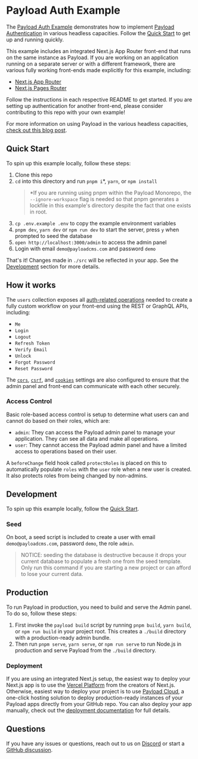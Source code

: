 # Payload Auth Example

The [Payload Auth Example](https://github.com/payloadcms/payload/tree/main/examples/auth) demonstrates how to implement [Payload Authentication](https://payloadcms.com/docs/authentication/overview) in various headless capacities. Follow the [Quick Start](#quick-start) to get up and running quickly.

This example includes an integrated Next.js App Router front-end that runs on the same instance as Payload. If you are working on an application running on a separate server or with a different framework, there are various fully working front-ends made explicitly for this example, including:

- [Next.js App Router](../next-app)
- [Next.js Pages Router](../next-pages)

Follow the instructions in each respective README to get started. If you are setting up authentication for another front-end, please consider contributing to this repo with your own example!

For more information on using Payload in the various headless capacities, [check out this blog post](https://payloadcms.com/blog/the-ultimate-guide-to-using-nextjs-with-payload).

## Quick Start

To spin up this example locally, follow these steps:

1. Clone this repo
2. `cd` into this directory and run `pnpm i`\*, `yarn`, or `npm install`
   > \*If you are running using pnpm within the Payload Monorepo, the `--ignore-workspace` flag is needed so that pnpm generates a lockfile in this example's directory despite the fact that one exists in root.
3. `cp .env.example .env` to copy the example environment variables
4. `pnpm dev`, `yarn dev` or `npm run dev` to start the server, press `y` when prompted to seed the database
5. `open http://localhost:3000/admin` to access the admin panel
6. Login with email `demo@payloadcms.com` and password `demo`

That's it! Changes made in `./src` will be reflected in your app. See the [Development](#development) section for more details.

## How it works

The `users` collection exposes all [auth-related operations](https://payloadcms.com/docs/authentication/operations) needed to create a fully custom workflow on your front-end using the REST or GraphQL APIs, including:

- `Me`
- `Login`
- `Logout`
- `Refresh Token`
- `Verify Email`
- `Unlock`
- `Forgot Password`
- `Reset Password`

The [`cors`](https://payloadcms.com/docs/production/preventing-abuse#cross-origin-resource-sharing-cors), [`csrf`](https://payloadcms.com/docs/production/preventing-abuse#cross-site-request-forgery-csrf), and [`cookies`](https://payloadcms.com/docs/authentication/config#options) settings are also configured to ensure that the admin panel and front-end can communicate with each other securely.

### Access Control

Basic role-based access control is setup to determine what users can and cannot do based on their roles, which are:

- `admin`: They can access the Payload admin panel to manage your application. They can see all data and make all operations.
- `user`: They cannot access the Payload admin panel and have a limited access to operations based on their user.

A `beforeChange` field hook called `protectRoles` is placed on this to automatically populate `roles` with the `user` role when a new user is created. It also protects roles from being changed by non-admins.

## Development

To spin up this example locally, follow the [Quick Start](#quick-start).

### Seed

On boot, a seed script is included to create a user with email `demo@payloadcms.com`, password `demo`, the role `admin`.

> NOTICE: seeding the database is destructive because it drops your current database to populate a fresh one from the seed template. Only run this command if you are starting a new project or can afford to lose your current data.

## Production

To run Payload in production, you need to build and serve the Admin panel. To do so, follow these steps:

1. First invoke the `payload build` script by running `pnpm build`, `yarn build`, or `npm run build` in your project root. This creates a `./build` directory with a production-ready admin bundle.
1. Then run `pnpm serve`, `yarn serve`, or `npm run serve` to run Node.js in production and serve Payload from the `./build` directory.

### Deployment

If you are using an integrated Next.js setup, the easiest way to deploy your Next.js app is to use the [Vercel Platform](https://vercel.com/new) from the creators of Next.js. Otherwise, easiest way to deploy your project is to use [Payload Cloud](https://payloadcms.com/new/import), a one-click hosting solution to deploy production-ready instances of your Payload apps directly from your GitHub repo. You can also deploy your app manually, check out the [deployment documentation](https://payloadcms.com/docs/production/deployment) for full details.

## Questions

If you have any issues or questions, reach out to us on [Discord](https://discord.com/invite/payload) or start a [GitHub discussion](https://github.com/payloadcms/payload/discussions).

